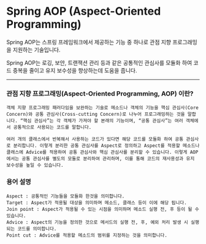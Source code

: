 # Spring AOP (Aspect-Oriented Programming)

Spring AOP는 스프링 프레임워크에서 제공하는 기능 중 하나로 관점 지향 프로그래밍을 지원하는 기술입니다. 

Spring AOP는 로깅, 보안, 트랜잭션 관리 등과 같은 공통적인 관심사를 모듈화 하여 코드 중복을 줄이고 유지 보수성을 향상하는데 도움을 줍니다.

---

### 관점 지향 프로그래밍(Aspect-Oriented Programming, AOP) 이란?

````
객체 지향 프로그래밍 패러다임을 보완하는 기술로 메소드나 객체의 기능을 핵심 관심사(Core Concern)와 공통 관심사(Cross-cutting Concern)로 나누어 프로그래밍하는 것을 말합니다. “핵심 관심사”는 각 객체가 가져야 할 본래의 기능이며, “공통 관심사”는 여러 객체에서 공통적으로 사용되는 코드를 말합니다.

여러 개의 클래스에서 반복해서 사용하는 코드가 있다면 해당 코드를 모듈화 하여 공통 관심사로 분리합니다. 이렇게 분리한 공통 관심사를 Aspect로 정의하고 Aspect를 적용할 메소드나 클래스에 Advice를 적용하여 공통 관심사와 핵심 관심사를 분리할 수 있습니다. 이렇게 AOP에서는 공통 관심사를 별도의 모듈로 분리하여 관리하며, 이를 통해 코드의 재사용성과 유지 보수성을 높일 수 있습니다.
````

### 용어 설명

````   
Aspect : 공통적인 기능들을 모듈화 한것을 의미합니다.
Target : Aspect가 적용될 대상을 의미하며 메소드, 클래스 등이 이에 해당 됩니다.
Join point : Aspect가 적용될 수 있는 시점을 의미하며 메소드 실행 전, 후 등이 될 수 있습니다.
Advice : Aspect의 기능을 정의한 것으로 메서드의 실행 전, 후, 예외 처리 발생 시 실행되는 코드를 의미합니다.
Point cut : Advice를 적용할 메소드의 범위를 지정하는 것을 의미합니다.
````